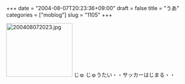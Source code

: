 +++
date = "2004-08-07T20:23:36+09:00"
draft = false
title = "うあ"
categories = ["moblog"]
slug = "1105"
+++

<img src="http://ieiriblog.jugem.cc/?image=3998" class="pict" width="176" height="144" alt="200408072023.jpg" />
じゅ  じゅうたい・・サッカーはじまる・・
